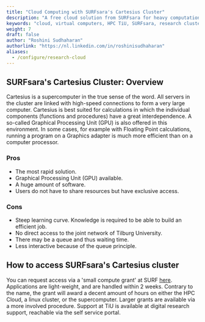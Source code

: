 ```yaml
---
title: "Cloud Computing with SURFsara's Cartesius Cluster"
description: "A free cloud solution from SURFsara for heavy computation tasks."
keywords: "cloud, virtual computers, HPC TiU, SURFsara, research clusters,infrastructure, parallel, research cloud"
weight: 7
draft: false
author: "Roshini Sudhaharan"
authorlink: "https://nl.linkedin.com/in/roshinisudhaharan"
aliases:
  - /configure/research-cloud
---
```


## SURFsara's Cartesius Cluster: Overview

Cartesius is a supercomputer in the true sense of the word. All servers in the cluster are linked with high-speed connections to form a very large computer. Cartesius is best suited for calculations in which the individual components (functions and procedures) have a great interdependence.
A so-called Graphical Processing Unit (GPU) is also offered in this environment. In some cases, for example with Floating Point calculations, running a program on a Graphics adapter is much more efficient than on a computer processor.

### Pros

- The most rapid solution.
- Graphical Processing Unit (GPU) available.
- A huge amount of software.
- Users do not have to share resources but have exclusive access.

### Cons

- Steep learning curve. Knowledge is required to be able to build an efficient job.
- No direct access to the joint network of Tilburg University.
- There may be a queue and thus waiting time.
- Less interactive because of the queue principle.

## How to access SURFsara's Cartesius cluster

You can request access via a 'small compute grant' at SURF [here](https://www.surf.nl/en/small-compute-applications-nwo). Applications are light-weight, and are handled within 2 weeks. Contrary to the name, the grant will award a decent amount of hours on either the HPC Cloud, a linux cluster, or the supercomputer. Larger grants are available via a more involved procedure. Support at TiU is available at digital research support, reachable via the self service portal.
